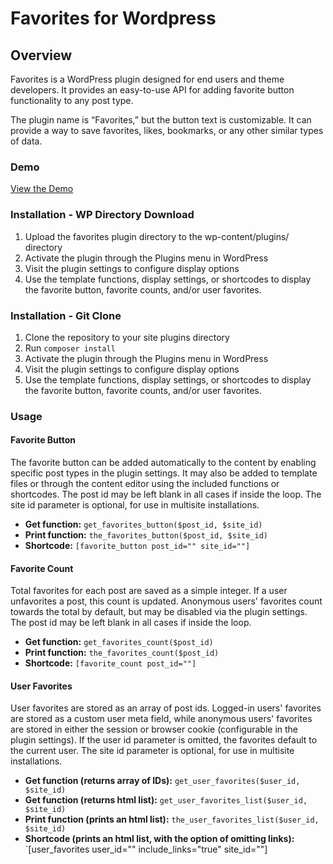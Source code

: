 # Favorites for Wordpress

## Overview

Favorites is a WordPress plugin designed for end users and theme developers. It provides an easy-to-use API for adding favorite button functionality to any post type.

The plugin name is “Favorites,” but the button text is customizable. It can provide a way to save favorites, likes, bookmarks, or any other similar types of data.

### Demo 
[View the Demo](http://favoriteposts.com)


### Installation - WP Directory Download
1. Upload the favorites plugin directory to the wp-content/plugins/ directory
2. Activate the plugin through the Plugins menu in WordPress
3. Visit the plugin settings to configure display options
4. Use the template functions, display settings, or shortcodes to display the favorite button, favorite counts, and/or user favorites.

### Installation - Git Clone
1. Clone the repository to your site plugins directory
2. Run `composer install`
3. Activate the plugin through the Plugins menu in WordPress
4. Visit the plugin settings to configure display options
5. Use the template functions, display settings, or shortcodes to display the favorite button, favorite counts, and/or user favorites.


### Usage

#### Favorite Button
The favorite button can be added automatically to the content by enabling specific post types in the plugin settings. It may also be added to template files or through the content editor using the included functions or shortcodes. The post id may be left blank in all cases if inside the loop. The site id parameter is optional, for use in multisite installations.

- **Get function:** `get_favorites_button($post_id, $site_id)`
- **Print function:** `the_favorites_button($post_id, $site_id)`
- **Shortcode:** `[favorite_button post_id="" site_id=""]`

#### Favorite Count
Total favorites for each post are saved as a simple integer. If a user unfavorites a post, this count is updated. Anonymous users' favorites count towards the total by default, but may be disabled via the plugin settings. The post id may be left blank in all cases if inside the loop.

- **Get function:** `get_favorites_count($post_id)`
- **Print function:** `the_favorites_count($post_id)`
- **Shortcode:** `[favorite_count post_id=""]`

#### User Favorites
User favorites are stored as an array of post ids. Logged-in users' favorites are stored as a custom user meta field, while anonymous users' favorites are stored in either the session or browser cookie (configurable in the plugin settings). If the user id parameter is omitted, the favorites default to the current user. The site id parameter is optional, for use in multisite installations.

- **Get function (returns array of IDs):** `get_user_favorites($user_id, $site_id)`
- **Get function (returns html list):** `get_user_favorites_list($user_id, $site_id)`
- **Print function (prints an html list):** `the_user_favorites_list($user_id, $site_id)`
- **Shortcode (prints an html list, with the option of omitting links):** `[user_favorites user_id="" include_links="true" site_id=""]
